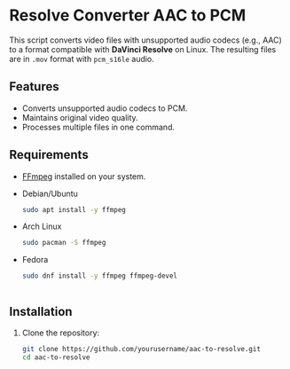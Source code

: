 # Resolve Converter AAC to PCM

This script converts video files with unsupported audio codecs (e.g., AAC) to a format compatible with **DaVinci Resolve** on Linux. The resulting files are in `.mov` format with `pcm_s16le` audio.

## Features
- Converts unsupported audio codecs to PCM.
- Maintains original video quality.
- Processes multiple files in one command.

## Requirements
- [FFmpeg](https://ffmpeg.org/download.html) installed on your system.
  
- Debian/Ubuntu
    ```bash
  sudo apt install -y ffmpeg

- Arch Linux
  ```bash
  sudo pacman -S ffmpeg
  
- Fedora
  ```bash
  sudo dnf install -y ffmpeg ffmpeg-devel
  


## Installation
1. Clone the repository:
   ```bash
   git clone https://github.com/yourusername/aac-to-resolve.git
   cd aac-to-resolve
